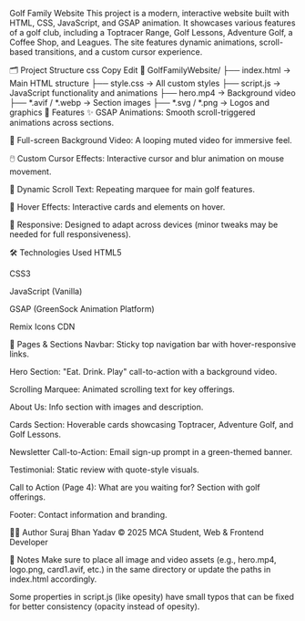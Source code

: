 Golf Family Website
This project is a modern, interactive website built with HTML, CSS, JavaScript, and GSAP animation. It showcases various features of a golf club, including a Toptracer Range, Golf Lessons, Adventure Golf, a Coffee Shop, and Leagues. The site features dynamic animations, scroll-based transitions, and a custom cursor experience.

🗂️ Project Structure
css
Copy
Edit
📁 GolfFamilyWebsite/
├── index.html        → Main HTML structure
├── style.css         → All custom styles
├── script.js         → JavaScript functionality and animations
├── hero.mp4          → Background video
├── *.avif / *.webp   → Section images
├── *.svg / *.png     → Logos and graphics
🚀 Features
✨ GSAP Animations: Smooth scroll-triggered animations across sections.

🎥 Full-screen Background Video: A looping muted video for immersive feel.

🖱️ Custom Cursor Effects: Interactive cursor and blur animation on mouse movement.

📜 Dynamic Scroll Text: Repeating marquee for main golf features.

🧩 Hover Effects: Interactive cards and elements on hover.

📱 Responsive: Designed to adapt across devices (minor tweaks may be needed for full responsiveness).

🛠️ Technologies Used
HTML5

CSS3

JavaScript (Vanilla)

GSAP (GreenSock Animation Platform)

Remix Icons CDN

🎨 Pages & Sections
Navbar: Sticky top navigation bar with hover-responsive links.

Hero Section: "Eat. Drink. Play" call-to-action with a background video.

Scrolling Marquee: Animated scrolling text for key offerings.

About Us: Info section with images and description.

Cards Section: Hoverable cards showcasing Toptracer, Adventure Golf, and Golf Lessons.

Newsletter Call-to-Action: Email sign-up prompt in a green-themed banner.

Testimonial: Static review with quote-style visuals.

Call to Action (Page 4): What are you waiting for? Section with golf offerings.

Footer: Contact information and branding.

🧑‍💻 Author
Suraj Bhan Yadav
© 2025
MCA Student, Web & Frontend Developer

📌 Notes
Make sure to place all image and video assets (e.g., hero.mp4, logo.png, card1.avif, etc.) in the same directory or update the paths in index.html accordingly.

Some properties in script.js (like opesity) have small typos that can be fixed for better consistency (opacity instead of opesity).

